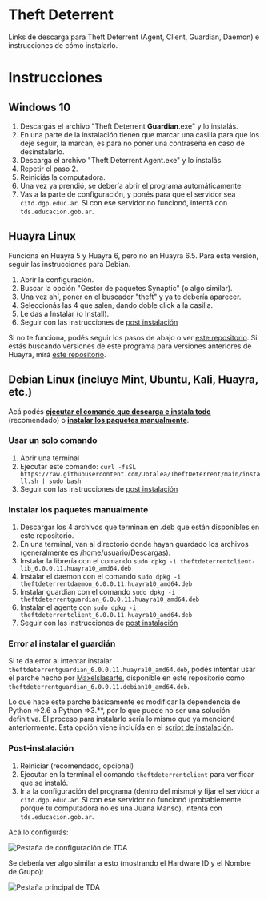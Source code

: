 # Theft Deterrent
Links de descarga para Theft Deterrent (Agent, Client, Guardian, Daemon) e instrucciones de cómo instalarlo.

# Instrucciones
## Windows 10
1. Descargás el archivo "Theft Deterrent **Guardian**.exe" y lo instalás.
2. En una parte de la instalación tienen que marcar una casilla para que los deje seguir, la marcan, es para no poner una contraseña en caso de desinstalarlo.
3. Descargá el archivo "Theft Deterrent Agent.exe" y lo instalás.
4. Repetir el paso 2.
5. Reiniciás la computadora.
6. Una vez ya prendió, se debería abrir el programa automáticamente.
7. Vas a la parte de configuración, y ponés para que el servidor sea `citd.dgp.educ.ar`. Si con ese servidor no funcionó, intentá con `tds.educacion.gob.ar`.

## Huayra Linux
Funciona en Huayra 5 y Huayra 6, pero no en Huayra 6.5. Para esta versión, seguir las instrucciones para Debian.
1. Abrir la configuración.
2. Buscar la opción "Gestor de paquetes Synaptic" (o algo similar).
3. Una vez ahí, poner en el buscador "theft" y ya te debería aparecer.
4. Seleccionás las 4 que salen, dando doble click a la casilla.
5. Le das a Instalar (o Install).
6. Seguir con las instrucciones de [post instalación](https://github.com/Jotalea/TheftDeterrent/blob/main/README.md#post-instalación)

Si no te funciona, podés seguir los pasos de abajo o ver [este repositorio](https://github.com/HuayraLinux/theftdeterrent6).
Si estás buscando versiones de este programa para versiones anteriores de Huayra, mirá [este repositorio](https://github.com/HuayraLinux/theftdeterrent4).

## Debian Linux (incluye Mint, Ubuntu, Kali, Huayra, etc.)
Acá podés [**ejecutar el comando que descarga e instala todo**](https://github.com/Jotalea/TheftDeterrent/blob/main/README.md#Usar-un-solo-comando) (recomendado) o [**instalar los paquetes manualmente**](https://github.com/Jotalea/TheftDeterrent/blob/main/README.md#instalar-los-paquetes-manualmente).

### Usar un solo comando
1. Abrir una terminal
2. Ejecutar este comando:
```curl -fsSL https://raw.githubusercontent.com/Jotalea/TheftDeterrent/main/install.sh | sudo bash```
3. Seguir con las instrucciones de [post instalación](https://github.com/Jotalea/TheftDeterrent/blob/main/README.md#post-instalación)

### Instalar los paquetes manualmente
1. Descargar los 4 archivos que terminan en .deb que están disponibles en este repositorio.
2. En una terminal, van al directorio donde hayan guardado los archivos (generalmente es /home/usuario/Descargas).
3. Instalar la librería con el comando
   ```sudo dpkg -i theftdeterrentclient-lib_6.0.0.11.huayra10_amd64.deb```
4. Instalar el daemon con el comando
   ```sudo dpkg -i theftdeterrentdaemon_6.0.0.11.huayra10_amd64.deb```
5. Instalar guardian con el comando
   ```sudo dpkg -i theftdeterrentguardian_6.0.0.11.huayra10_amd64.deb```
6. Instalar el agente con
    ```sudo dpkg -i theftdeterrentclient_6.0.0.11.huayra10_amd64.deb```
7. Seguir con las instrucciones de [post instalación](https://github.com/Jotalea/TheftDeterrent/blob/main/README.md#post-instalación)

### Error al instalar el guardián
Si te da error al intentar instalar `theftdeterrentguardian_6.0.0.11.huayra10_amd64.deb`, podés intentar usar el parche hecho por [Maxelslasarte](https://huayra.educar.gob.ar/ayuda/?qa=user/Maxelslasarte), disponible en este repositorio como `theftdeterrentguardian_6.0.0.11.debian10_amd64.deb`.

Lo que hace este parche básicamente es modificar la dependencia de Python =>2.6 a Python =>3.**, por lo que puede no ser una solución definitiva.
El proceso para instalarlo sería lo mismo que ya mencioné anteriormente.
Esta opción viene incluída en el [script de instalación](https://github.com/Jotalea/TheftDeterrent/blob/main/README.md#Usar-un-solo-comando).

### Post-instalación
1. Reiniciar (recomendado, opcional)
2. Ejecutar en la terminal el comando ```theftdeterrentclient``` para verificar que se instaló.
3. Ir a la configuración del programa (dentro del mismo) y fijar el servidor a `citd.dgp.educ.ar`. Si con ese servidor no funcionó (probablemente porque tu computadora no es una Juana Manso), intentá con `tds.educacion.gob.ar`.

Acá lo configurás:

![Pestaña de configuración de TDA](https://github.com/Jotalea/TheftDeterrent/assets/67925603/d91dac51-2cc4-4ff1-a9b3-2714ee34069d)

Se debería ver algo similar a esto (mostrando el Hardware ID y el Nombre de Grupo):

![Pestaña principal de TDA](https://github.com/Jotalea/TheftDeterrent/assets/67925603/a22b1b2b-b3fc-4f65-8ba1-6793631d00e6)
